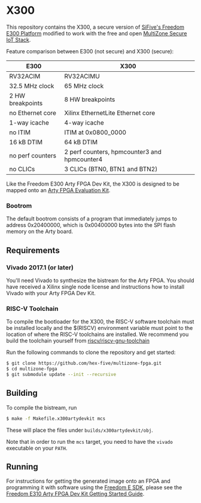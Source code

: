 # X300

This repository contains the X300, a secure version of [SiFive's Freedom E300
Platform](https://github.com/sifive/freedom/tree/3624efff1819e52cec30c72f9085158189f8b53f)
modified to work with the free and open [MultiZone Secure IoT Stack](https://github.com/hex-five/multizone-secure-iot-stack).

Feature comparison between E300 (not secure) and X300 (secure):

| E300             | X300                                         |
| ---------------- | -------------------------------------------- |
| RV32ACIM         | RV32ACIMU                                    |
| 32.5 MHz clock   | 65 MHz clock                                 |
| 2 HW breakpoints | 8 HW breakpoints                             |
| no Ethernet core | Xilinx EthernetLite Ethernet core            |
| 1-way icache     | 4-way icache                                 |
| no ITIM          | ITIM at 0x0800\_0000                         |
| 16 kB DTIM       | 64 kB DTIM                                   |
| no perf counters | 2 perf counters, hpmcounter3 and hpmcounter4 |
| no CLICs         | 3 CLICs (BTN0, BTN1 and BTN2)                |

Like the Freedom E300 Arty FPGA Dev Kit, the X300 is designed to be mapped onto
an [Arty FPGA Evaluation
Kit](https://www.xilinx.com/products/boards-and-kits/arty.html).

### Bootrom

The default bootrom consists of a program that immediately jumps to address
0x20400000, which is 0x00400000 bytes into the SPI flash memory on the Arty
board.

## Requirements

### Vivado 2017.1 (or later)

You'll need Vivado to synthesize the bistream for the Arty FPGA. You should
have received a Xilinx single node license and instructions how to install Vivado with
your Arty FPGA Dev Kit.

### RISC-V Toolchain

To compile the bootloader for the X300, the RISC-V software toolchain must be
installed locally and the $(RISCV) environment variable must point to the
location of where the RISC-V toolchains are installed. We recommend you build
the toolchain yourself from
[riscv/riscv-gnu-toolchain](https://github.com/riscv/riscv-gnu-toolchain/tree/411d1345507e5313c3575720f128be9e6c0ed941)

Run the following commands to clone the repository and get started:

```sh
$ git clone https://github.com/hex-five/multizone-fpga.git
$ cd multizone-fpga
$ git submodule update --init --recursive
```

## Building

To compile the bistream, run

```sh
$ make -f Makefile.x300artydevkit mcs
```

These will place the files under `builds/x300artydevkit/obj`.

Note that in order to run the `mcs` target, you need to have the `vivado`
executable on your `PATH`.

## Running

For instructions for getting the generated image onto an FPGA and programming
it with software using the [Freedom E
SDK](https://github.com/sifive/freedom-e-sdk), please see the [Freedom E310
Arty FPGA Dev Kit Getting Started
Guide](https://www.sifive.com/documentation/freedom-soc/freedom-e300-arty-fpga-dev-kit-getting-started-guide/).
